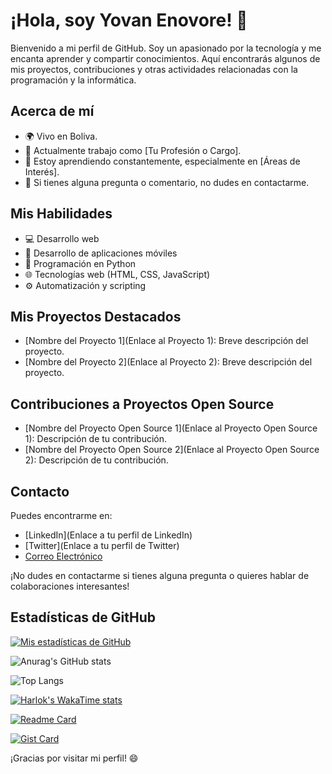 # ¡Hola, soy Yovan Enovore! 👋

Bienvenido a mi perfil de GitHub. Soy un apasionado por la tecnología y me encanta aprender y compartir conocimientos. Aquí encontrarás algunos de mis proyectos, contribuciones y otras actividades relacionadas con la programación y la informática.

## Acerca de mí

- 🌍 Vivo en Boliva.
- 💼 Actualmente trabajo como [Tu Profesión o Cargo].
- 🌱 Estoy aprendiendo constantemente, especialmente en [Áreas de Interés].
- 💬 Si tienes alguna pregunta o comentario, no dudes en contactarme.

## Mis Habilidades

- 💻 Desarrollo web
- 📱 Desarrollo de aplicaciones móviles
- 🐍 Programación en Python
- 🌐 Tecnologías web (HTML, CSS, JavaScript)
- ⚙️ Automatización y scripting

## Mis Proyectos Destacados

- [Nombre del Proyecto 1](Enlace al Proyecto 1): Breve descripción del proyecto.
- [Nombre del Proyecto 2](Enlace al Proyecto 2): Breve descripción del proyecto.

## Contribuciones a Proyectos Open Source

- [Nombre del Proyecto Open Source 1](Enlace al Proyecto Open Source 1): Descripción de tu contribución.
- [Nombre del Proyecto Open Source 2](Enlace al Proyecto Open Source 2): Descripción de tu contribución.

## Contacto

Puedes encontrarme en:

- [LinkedIn](Enlace a tu perfil de LinkedIn)
- [Twitter](Enlace a tu perfil de Twitter)
- [Correo Electrónico](yovanuxf@gmail.com)

¡No dudes en contactarme si tienes alguna pregunta o quieres hablar de colaboraciones interesantes!

## Estadísticas de GitHub

[![Mis estadísticas de GitHub](https://github-readme-stats.vercel.app/api?username=ynvYauneEnovore&show_icons=true&count_private=true&hide=issues,contribs)](https://github.com/anuraghazra/github-readme-stats)

![Anurag's GitHub stats](https://github-readme-stats.vercel.app/api?username=ynvYauneEnovore&show_icons=true)

![Top Langs](https://github-readme-stats.vercel.app/api/top-langs/?username=ynvYauneEnovore&show_progress=true)

[![Harlok's WakaTime stats](https://github-readme-stats.vercel.app/api/wakatime?username=ynvYauneEnovore)](https://github.com/anuraghazra/github-readme-stats)


[![Readme Card](https://github-readme-stats.vercel.app/api/pin/?username=anuraghazra&repo=github-readme-stats)](https://github.com/anuraghazra/github-readme-stats)

[![Gist Card](https://github-readme-stats.vercel.app/api/gist?id=bbfce31e0217a3689c8d961a356cb10d)](https://gist.github.com/Yizack/bbfce31e0217a3689c8d961a356cb10d/)

¡Gracias por visitar mi perfil! 😄
